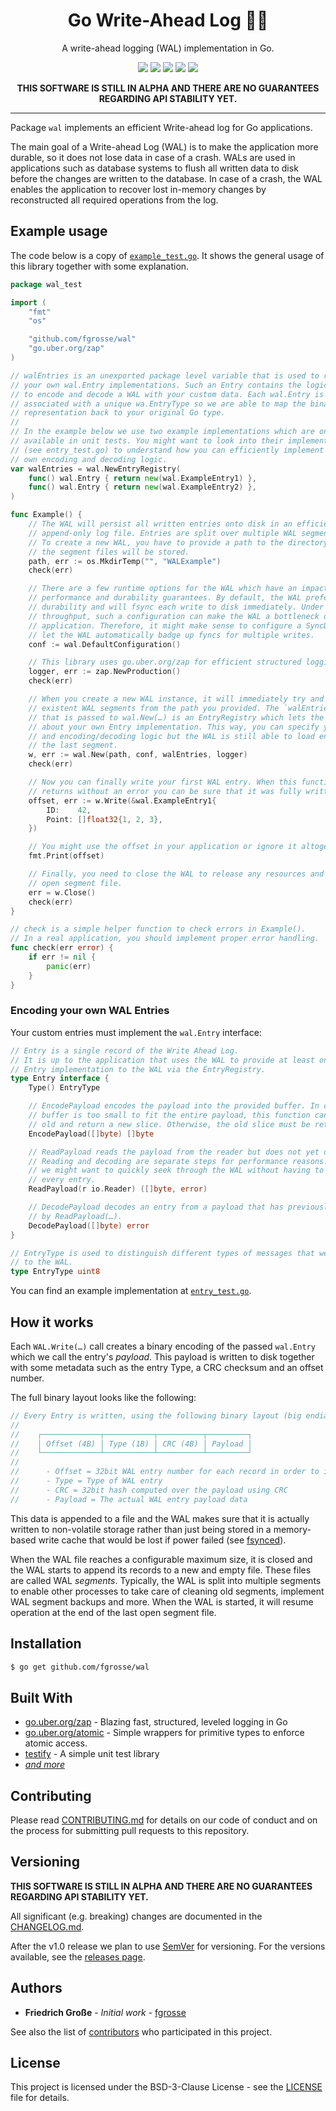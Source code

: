 <h1 align="center">Go Write-Ahead Log 🏃🧾</h1>
<p align="center">A write-ahead logging (WAL) implementation in Go. </p>
<p align="center">
    <a href="https://github.com/fgrosse/wal/releases"><img src="https://img.shields.io/github/tag/fgrosse/wal.svg?label=version&color=brightgreen"></a>
    <a href="https://github.com/fgrosse/wal/actions/workflows/test.yml"><img src="https://github.com/fgrosse/wal/actions/workflows/test.yml/badge.svg"></a>
    <a href="https://goreportcard.com/report/github.com/fgrosse/wal"><img src="https://goreportcard.com/badge/github.com/fgrosse/wal"></a>
    <a href="https://pkg.go.dev/github.com/fgrosse/wal"><img src="https://img.shields.io/badge/godoc-reference-blue.svg?color=blue"></a>
    <a href="https://github.com/fgrosse/wal/blob/master/LICENSE"><img src="https://img.shields.io/badge/license-BSD--3--Clause-blue.svg"></a>
</p>

<p align="center"><b>THIS SOFTWARE IS STILL IN ALPHA AND THERE ARE NO GUARANTEES REGARDING API STABILITY YET.</b></p>

---

Package `wal` implements an efficient Write-ahead log for Go applications.

The main goal of a Write-ahead Log (WAL) is to make the application more durable,
so it does not lose data in case of a crash. WALs are used in applications such as
database systems to flush all written data to disk before the changes are written
to the database. In case of a crash, the WAL enables the application to recover
lost in-memory changes by reconstructed all required operations from the log.

## Example usage

The code below is a copy of [`example_test.go`](example_test.go). It shows the
general usage of this library together with some explanation.

[embedmd]:# (example_test.go)
```go
package wal_test

import (
	"fmt"
	"os"

	"github.com/fgrosse/wal"
	"go.uber.org/zap"
)

// walEntries is an unexported package level variable that is used to register
// your own wal.Entry implementations. Such an Entry contains the logic of how
// to encode and decode a WAL with your custom data. Each wal.Entry is also
// associated with a unique wa.EntryType so we are able to map the binary
// representation back to your original Go type.
//
// In the example below we use two example implementations which are only
// available in unit tests. You might want to look into their implementation
// (see entry_test.go) to understand how you can efficiently implement your
// own encoding and decoding logic.
var walEntries = wal.NewEntryRegistry(
	func() wal.Entry { return new(wal.ExampleEntry1) },
	func() wal.Entry { return new(wal.ExampleEntry2) },
)

func Example() {
	// The WAL will persist all written entries onto disk in an efficient
	// append-only log file. Entries are split over multiple WAL segment files.
	// To create a new WAL, you have to provide a path to the directory where
	// the segment files will be stored.
	path, err := os.MkdirTemp("", "WALExample")
	check(err)

	// There are a few runtime options for the WAL which have an impact on its
	// performance and durability guarantees. By default, the WAL prefers strong
	// durability and will fsync each write to disk immediately. Under high
	// throughput, such a configuration can make the WAL a bottleneck of your
	// application. Therefore, it might make sense to configure a SyncDelay to
	// let the WAL automatically badge up fyncs for multiple writes.
	conf := wal.DefaultConfiguration()

	// This library uses go.uber.org/zap for efficient structured logging.
	logger, err := zap.NewProduction()
	check(err)

	// When you create a new WAL instance, it will immediately try and load any
	// existent WAL segments from the path you provided. The `walEntries` parameter
	// that is passed to wal.New(…) is an EntryRegistry which lets the WAL know
	// about your own Entry implementation. This way, you can specify your own types
	// and encoding/decoding logic but the WAL is still able to load entries from
	// the last segment.
	w, err := wal.New(path, conf, walEntries, logger)
	check(err)

	// Now you can finally write your first WAL entry. When this function
	// returns without an error you can be sure that it was fully written to disk.
	offset, err := w.Write(&wal.ExampleEntry1{
		ID:    42,
		Point: []float32{1, 2, 3},
	})

	// You might use the offset in your application or ignore it altogether.
	fmt.Print(offset)

	// Finally, you need to close the WAL to release any resources and close the
	// open segment file.
	err = w.Close()
	check(err)
}

// check is a simple helper function to check errors in Example().
// In a real application, you should implement proper error handling.
func check(err error) {
	if err != nil {
		panic(err)
	}
}
```

### Encoding your own WAL Entries

Your custom entries must implement the `wal.Entry` interface:

[embedmd]:# (entry.go /.*Entry is a single record of the Write Ahead Log.*/ $)
```go
// Entry is a single record of the Write Ahead Log.
// It is up to the application that uses the WAL to provide at least one concrete
// Entry implementation to the WAL via the EntryRegistry.
type Entry interface {
	Type() EntryType

	// EncodePayload encodes the payload into the provided buffer. In case the
	// buffer is too small to fit the entire payload, this function can grow the
	// old and return a new slice. Otherwise, the old slice must be returned.
	EncodePayload([]byte) []byte

	// ReadPayload reads the payload from the reader but does not yet decode it.
	// Reading and decoding are separate steps for performance reasons. Sometimes
	// we might want to quickly seek through the WAL without having to decode
	// every entry.
	ReadPayload(r io.Reader) ([]byte, error)

	// DecodePayload decodes an entry from a payload that has previously been read
	// by ReadPayload(…).
	DecodePayload([]byte) error
}

// EntryType is used to distinguish different types of messages that we write
// to the WAL.
type EntryType uint8
```

You can find an example implementation at [`entry_test.go`](entry_test.go).

## How it works

Each `WAL.Write(…)` call creates a binary encoding of the passed `wal.Entry` which 
we call the entry's _payload_. This payload is written to disk together with some
metadata such as the entry Type, a CRC checksum and an offset number.

The full binary layout looks like the following:

[embedmd]:# (segment_writer.go /.*the following binary layout.*/ /.*- Payload =.*/)
```go
// Every Entry is written, using the following binary layout (big endian format):
//
//	  ┌─────────────┬───────────┬──────────┬─────────┐
//	  │ Offset (4B) │ Type (1B) │ CRC (4B) │ Payload │
//	  └─────────────┴───────────┴──────────┴─────────┘
//
//		- Offset = 32bit WAL entry number for each record in order to implement a low-water mark
//		- Type = Type of WAL entry
//		- CRC = 32bit hash computed over the payload using CRC
//		- Payload = The actual WAL entry payload data
```

This data is appended to a file and the WAL makes sure that it is actually
written to non-volatile storage rather than just being stored in a memory-based
write cache that would be lost if power failed (see [fsynced][fsync]).

When the WAL file reaches a configurable maximum size, it is closed and the WAL
starts to append its records to a new and empty file. These files are called WAL
_segments_. Typically, the WAL is split into multiple segments to enable other
processes to take care of cleaning old segments, implement WAL segment backups
and more. When the WAL is started, it will resume operation at the end of the
last open segment file.

## Installation

```sh
$ go get github.com/fgrosse/wal
```

## Built With

* [go.uber.org/zap](go.uber.org/zap) - Blazing fast, structured, leveled logging in Go
* [go.uber.org/atomic](go.uber.org/atomic) - Simple wrappers for primitive types to enforce atomic access.
* [testify](https://github.com/stretchr/testify) - A simple unit test library
* _[and more](go.mod)_

## Contributing

Please read [CONTRIBUTING.md](CONTRIBUTING.md) for details on our code of
conduct and on the process for submitting pull requests to this repository.

## Versioning

**THIS SOFTWARE IS STILL IN ALPHA AND THERE ARE NO GUARANTEES REGARDING API STABILITY YET.**

All significant (e.g. breaking) changes are documented in the [CHANGELOG.md](CHANGELOG.md).

After the v1.0 release we plan to use [SemVer](http://semver.org/) for versioning.
For the versions available, see the [releases page][releases].

## Authors

- **Friedrich Große** - *Initial work* - [fgrosse](https://github.com/fgrosse)

See also the list of [contributors][contributors] who participated in this project.

## License

This project is licensed under the BSD-3-Clause License - see the [LICENSE](LICENSE) file for details.

[releases]: https://github.com/fgrosse/wal/releases
[contributors]: https://github.com/fgrosse/wal/contributors
[fsync]: https://en.wikipedia.org/wiki/Fsync
